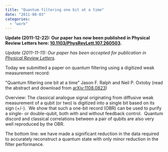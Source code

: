 ```yaml
---
title: "Quantum filtering one bit at a time"
date: "2011-08-03"
categories: 
  - "work"
---
```


**Update (2011-12-22): Our paper has now been published in Physical Review Letters here: [10.1103/PhysRevLett.107.260503](https://doi.org/10.1103/PhysRevLett.107.260503).**
 
*Update (2011-11-11): Our paper has been accepted for publication in [Physical Review Letters](http://prl.aps.org).*

Today we submitted a paper on quantum filtering using a digitized weak measurement record:

"Quantum filtering one bit at a time" Jason F. Ralph and Neil P. Oxtoby (read the abstract and download from [arXiv:1108.0823](http://arxiv.org/abs/1108.0823))

Overview: The classical analogue signal originating from diffusive weak measurement of a qubit (or two) is digitized into a single bit based on its sign (+/-).  We show that such a one-bit record (OBR) can be used to purify a single- or double-qubit, both with and without feedback control.  Quantum discord and classical correlations between a pair of qubits are also very well reproduced by the OBR.

The bottom line: we have made a significant reduction in the data required to accurately reconstruct a quantum state with only minor reduction in the filter performance.
